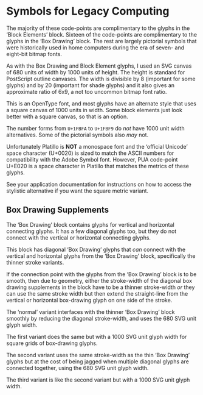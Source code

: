 Symbols for Legacy Computing
============================

The majority of these code-points are complimentary to the glyphs in the ‘Block
Elements’ block. Sixteen of the code-points are complimentary to the glyphs in
the ‘Box Drawing’ block. The rest are largely pictorial symbols that were
historically used in home computers during the era of seven- and eight-bit
bitmap fonts.

As with the Box Drawing and Block Element glyphs, I used an SVG canvas of 680
units of width by 1000 units of height. The height is standard for PostScript
outline canvases. The width is divisible by 8 (important for some glyphs) and
by 20 (important for shade glyphs) and it also gives an approximate ratio of
6x9, a not too uncommon bitmap font ratio.

This is an OpenType font, and most glyphs have an alternate style that uses a
square canvas of 1000 units in width. Some block elements just look better with
a square canvas, so that is an option.

The number forms from `U+1FBFA` to `U+1FBF9` do *not* have 1000 unit width
alternatives. Some of the pictorial symbols also *may* not.

Unfortunately Platillo is __NOT__ a monospace font and the ‘official Unicode’
space character (U+0020) is sized to match the ASCII numbers for compatibility
with the Adobe Symbol font. However, PUA code-point U+E020 is a space character
in Platillo that matches the metrics of these glyphs.

See your application documentation for instructions on how to access the
stylistic alternative if you want the square metric variant.

Box Drawing Supplements
-----------------------

The ‘Box Drawing’ block contains glyphs for vertical and horizontal connecting
glyphs. It has a few diagonal glyphs too, but they do not connect with the
vertical or horizontal connecting glyphs.

This block has diagonal ‘Box Drawing’ glyphs that *can* connect with the
vertical and horizontal glyphs from the ‘Box Drawing’ block, specifically the
thinner stroke variants.

If the connection point with the glyphs from the ‘Box Drawing’ block is to be
smooth, then due to geometry, either the stroke-width of the diagonal box
drawing supplements in the block have to be a thinner stroke-width *or* they
can use the same stroke width but then extend the straight-line from the
vertical or horizontal box-drawing glyph on one side of the stroke.

The ‘normal’ variant interfaces with the thinner ‘Box Drawing’ block smoothly
by reducing the diagonal stroke-width, and uses the 680 SVG unit glyph width.

The first variant does the same but with a 1000 SVG unit glyph width for square
grids of box-drawing glyphs.

The second variant uses the same stroke-width as the thin ‘Box Drawing’ glyphs
but at the cost of being jagged when multiple diagonal glyphs are connected
together, using the 680 SVG unit glyph width.

The third variant is like the second variant but with a 1000 SVG unit glyph
width.




